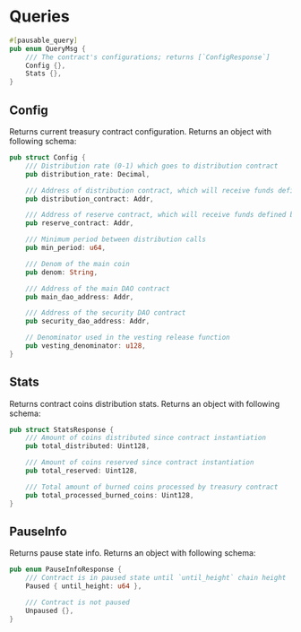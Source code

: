 # Queries

```rust
#[pausable_query]
pub enum QueryMsg {
    /// The contract's configurations; returns [`ConfigResponse`]
    Config {},
    Stats {},
}
```

## Config

Returns current treasury contract configuration. Returns an object with following schema:


```rust
pub struct Config {
    /// Distribution rate (0-1) which goes to distribution contract
    pub distribution_rate: Decimal,

    /// Address of distribution contract, which will receive funds defined but distribution_rate %
    pub distribution_contract: Addr,

    /// Address of reserve contract, which will receive funds defined by 100-distribution_rate %
    pub reserve_contract: Addr,

    /// Minimum period between distribution calls
    pub min_period: u64,

    /// Denom of the main coin
    pub denom: String,

    /// Address of the main DAO contract
    pub main_dao_address: Addr,

    /// Address of the security DAO contract
    pub security_dao_address: Addr,

    // Denominator used in the vesting release function
    pub vesting_denominator: u128,
}
```

## Stats

Returns contract coins distribution stats. Returns an object with following schema:

```rust
pub struct StatsResponse {
    /// Amount of coins distributed since contract instantiation
    pub total_distributed: Uint128,

    /// Amount of coins reserved since contract instantiation
    pub total_reserved: Uint128,

    /// Total amount of burned coins processed by treasury contract
    pub total_processed_burned_coins: Uint128,
}
```

## PauseInfo

Returns pause state info. Returns an object with following schema:

```rust
pub enum PauseInfoResponse {
    /// Contract is in paused state until `until_height` chain height
    Paused { until_height: u64 },

    /// Contract is not paused
    Unpaused {},
}

```
